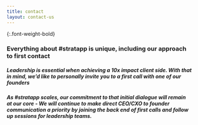 ```yaml
---
title: contact
layout: contact-us
---
```

{:.font-weight-bold}

### Everything about #stratapp is unique, including our approach to first contact

##### Leadership is essential when achieving a 10x impact client side. With that in mind, we’d like to personally invite you to a first call with one of our founders

##### As #stratapp scales, our commitment to that initial dialogue will remain at our core - We will continue to make direct CEO/CXO to founder communication a priority by joining the back end of first calls and follow up sessions for leadership teams.